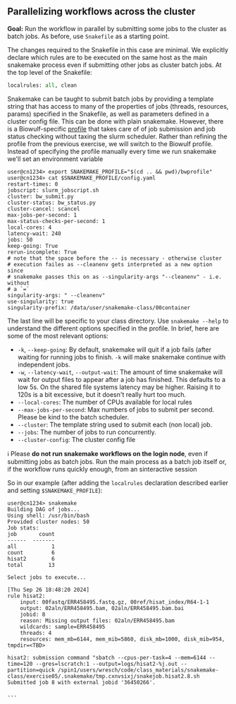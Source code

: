 ## Parallelizing workflows across the cluster

**Goal:** Run the workflow in parallel by submitting some jobs to the cluster
as batch jobs. As before, use `Snakefile` as a starting point.

The changes required to the Snakefile in this case are minimal. We explicitly
declare which rules are to be executed on the same host as the main snakemake
process even if submitting other jobs as cluster batch jobs. At the top level
of the Snakefile:

```python
localrules: all, clean
```

Snakemake can be taught to submit batch jobs by providing a template string
that has access to many of the properties of jobs (threads, resources, params)
specified in the Snakefile, as well as parameters defined in a cluster config
file. This can be done with plain snakemake. However, there is a Biowulf-specific
[profile](https://github.com/NIH-HPC/snakemake_profile) that takes care of of job submission
and job status checking without taxing the slurm scheduler. Rather than refining
the profile from the previous exercise, we will switch to the Biowulf profile.
Instead of specifying the profile manually every time we run snakemake
we'll set an environment variable

```console
user@cn1234> export SNAKEMAKE_PROFILE="$(cd .. && pwd)/bwprofile"
user@cn1234> cat $SNAKEMAKE_PROFILE/config.yaml
restart-times: 0
jobscript: slurm_jobscript.sh
cluster: bw_submit.py
cluster-status: bw_status.py
cluster-cancel: scancel
max-jobs-per-second: 1
max-status-checks-per-second: 1
local-cores: 4
latency-wait: 240
jobs: 50
keep-going: True
rerun-incomplete: True
# note that the space before the -- is necessary - otherwise cluster
# execution failes as --cleanenv gets interpreted as a new option since
# snakemake passes this on as --singularity-args "--cleanenv" - i.e. without
# a `=`
singularity-args: " --cleanenv"
use-singularity: true
singularity-prefix: /data/user/snakemake-class/00container
```

The last line will be specific to your class directory. Use `snakemake --help`
to understand the different options specified in the profile.
In brief, here are some of the most relevant options:

  - `-k`, `--keep-going`: By default, snakemake will quit if a job fails (after waiting
    for running jobs to finish. `-k` will make snakemake continue with independent jobs.
  - `-w`, `--latency-wait`, `--output-wait`: The amount of time snakemake will wait for
    output files to appear after a job has finished. This defaults to a low 5s. On the
    shared file systems latency may be higher. Raising it to 120s is a bit excessive, but
    it doesn't really hurt too much.
  - `--local-cores`: The number of CPUs available for local rules
  - `--max-jobs-per-second`: Max numbers of jobs to submit per second. Please be kind
    to the batch scheduler.
  - `--cluster`: The template string used to submit each (non local) job.
  - `--jobs`: The number of jobs to run concurrently.
  - `--cluster-config`: The cluster config file

:information_source: Please **do not run snakemake workflows on the login node**, 
even if submitting jobs as batch jobs. Run the main process as a 
batch job itself or, if the workflow runs quickly enough, from an sinteractive
session

So in our example (after adding the `localrules` declaration described earlier and
setting `$SNAKEMAKE_PROFILE`):

```console
user@cn1234> snakemake 
Building DAG of jobs...
Using shell: /usr/bin/bash
Provided cluster nodes: 50
Job stats:
job       count
------  -------
all           1
count         6
hisat2        6
total        13

Select jobs to execute...

[Thu Sep 26 18:48:20 2024]
rule hisat2:
    input: 00fastq/ERR458495.fastq.gz, 00ref/hisat_index/R64-1-1
    output: 02aln/ERR458495.bam, 02aln/ERR458495.bam.bai
    jobid: 8
    reason: Missing output files: 02aln/ERR458495.bam
    wildcards: sample=ERR458495
    threads: 4
    resources: mem_mb=6144, mem_mib=5860, disk_mb=1000, disk_mib=954, tmpdir=<TBD>

hisat2: submission command "sbatch --cpus-per-task=4 --mem=6144 --time=120 --gres=lscratch:1 --output=logs/hisat2-%j.out --partition=quick /spin1/users/wresch/code/class_materials/snakemake-class/exercise05/.snakemake/tmp.cxnvsixj/snakejob.hisat2.8.sh
Submitted job 8 with external jobid '36450266'.

...
```


